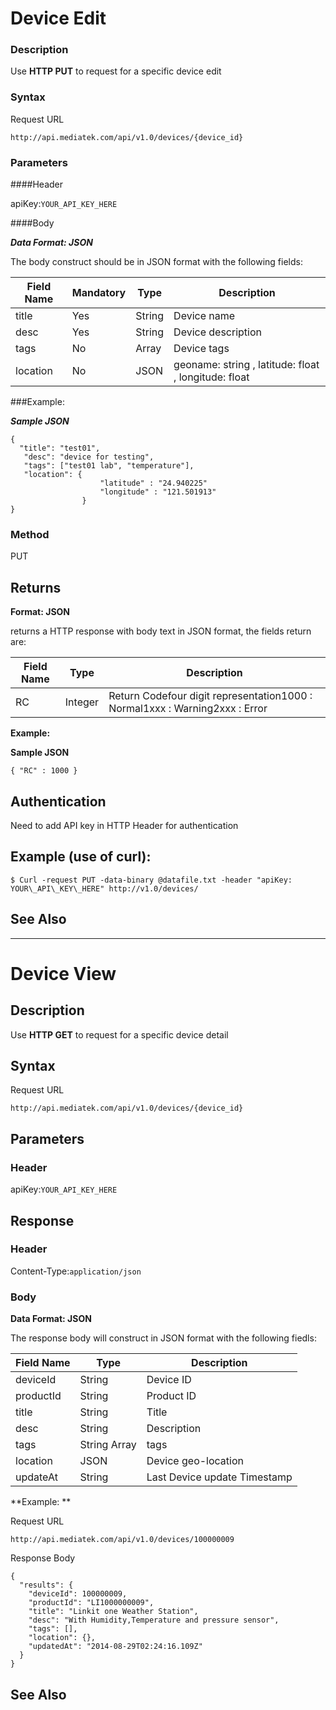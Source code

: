 # Device Edit

### Description

Use **HTTP PUT** to request for a specific device edit

### Syntax

Request URL
```
http://api.mediatek.com/api/v1.0/devices/{device_id}
```

### Parameters

####Header

apiKey:`YOUR_API_KEY_HERE`

####Body

***Data Format: JSON***

The body construct should be in JSON format with the following fields:

| Field Name | Mandatory | Type | Description |
| --- | --- | --- | --- |
| title | Yes | String | Device name |
| desc | Yes | String | Device description |
| tags | No | Array | Device tags |
| location | No | JSON | geoname: string , latitude: float , longitude: float  |

###Example:

***Sample JSON***

```
{
  "title": "test01",
   "desc": "device for testing",
   "tags": ["test01 lab", "temperature"],
   "location": {
                    "latitude" : "24.940225"
                    "longitude" : "121.501913"
                }
}
```

### Method

PUT

## Returns

**Format: JSON**

returns a HTTP response with body text in JSON format, the fields return are:

| Field Name | Type | Description |
| --- | --- | --- |
| RC | Integer | Return Codefour digit representation1000 : Normal1xxx : Warning2xxx : Error |

**Example:**

**Sample JSON**

```
{ "RC" : 1000 }
```

## Authentication

Need to add API key in HTTP Header for authentication

## Example (use of curl):

```
$ Curl -request PUT -data-binary @datafile.txt -header "apiKey: YOUR\_API\_KEY\_HERE" http://v1.0/devices/
```

## See Also

-----------------------------
# Device View

## Description

Use **HTTP GET** to request for a specific device detail

## Syntax

Request URL
```
http://api.mediatek.com/api/v1.0/devices/{device_id}
```

## Parameters

### Header

apiKey:`YOUR_API_KEY_HERE`

## Response

### Header

Content-Type:`application/json`
### Body

**Data Format: JSON**

The response body will construct in JSON format with the following fiedls:

| Field Name | Type |Description|
| --- | --- | --- |
| deviceId | String | Device ID |
| productId | String | Product ID |
| title | String | Title |
| desc | String | Description |
| tags | String Array | tags |
| location | JSON | Device geo-location |
| updateAt | String | Last Device update Timestamp |

**Example: **

Request URL
```
http://api.mediatek.com/api/v1.0/devices/100000009
```
Response Body

```
{
  "results": {
    "deviceId": 100000009,
    "productId": "LI1000000009",
    "title": "Linkit one Weather Station",
    "desc": "With Humidity,Temperature and pressure sensor",
    "tags": [],
    "location": {},
    "updatedAt": "2014-08-29T02:24:16.109Z"
  }
}
```

## See Also

